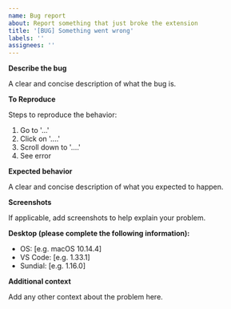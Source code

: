 ```yaml
---
name: Bug report
about: Report something that just broke the extension
title: '[BUG] Something went wrong'
labels: ''
assignees: ''
---
```


**Describe the bug**

A clear and concise description of what the bug is.

**To Reproduce**

Steps to reproduce the behavior:

1. Go to '...'
2. Click on '....'
3. Scroll down to '....'
4. See error

**Expected behavior**

A clear and concise description of what you expected to happen.

**Screenshots**

If applicable, add screenshots to help explain your problem.

**Desktop (please complete the following information):**

- OS: [e.g. macOS 10.14.4]
- VS Code: [e.g. 1.33.1]
- Sundial: [e.g. 1.16.0]

**Additional context**

Add any other context about the problem here.
